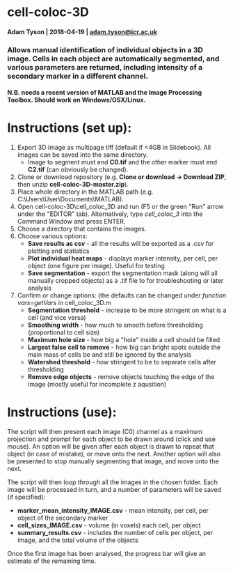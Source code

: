 # cell-coloc-3D
#### Adam Tyson | 2018-04-19 | adam.tyson@icr.ac.uk

### Allows manual identification of individual objects in a 3D image. Cells in each object are automatically segmented, and various parameters are returned, including intensity of a secondary marker in a different channel.

#### N.B. needs a recent version of MATLAB and the Image Processing Toolbox. Should work on Windows/OSX/Linux.

# Instructions (set up):

1. Export 3D image as multipage tiff (default if <4GB in Slidebook). All images can be saved into the same directory.
    * Image to segment must end **C0.tif** and the other marker must end **C2.tif** (can obviously be changed).
2. Clone or download repository (e.g. **Clone or download -> Download ZIP**, then unzip **cell-coloc-3D-master.zip**).
3. Place whole directory in the MATLAB path (e.g. C:\\Users\\User\\Documents\\MATLAB).
4. Open cell-coloc-3D\\cell_coloc_3D and run (F5 or the green "Run" arrow under the "EDITOR" tab). Alternatively, type *cell_coloc_3* into the Command Window and press ENTER.
5. Choose a directory that contains the images.
6. Choose various options:
    * **Save results as csv** - all the results will be exported as a .csv for plotting and statistics
    * **Plot individual heat maps** - displays marker intensity, per cell, per object (one figure per image). Useful for testing
    * **Save segmentation** - export the segmentation mask (along will all manually cropped objects) as a .tif file to for troubleshooting or later analysis
7. Confirm or change options: (the defaults can be changed under *function vars=getVars* in cell_coloc_3D.m
    * **Segmentation threshold** -  increase to be more stringent on what is a cell (and vice versa)
    * **Smoothing width** - how much to smooth before thresholding (proportional to cell size)
    * **Maximum hole size** - how big a "hole" inside a cell should be filled
    * **Largest false cell to remove** - how big can bright spots outside the main mass of cells be and still be ignored by the analysis
    * **Watershed threshold** - how stringent to be to separate cells after thresholding
    * **Remove edge objects** - remove objects touching the edge of the image (mostly useful for incomplete z aqusition)

# Instructions (use):

The script will then present each image (C0) channel as a maximum projection and prompt for each object to be drawn around (click and use mouse). An option will be given after each object is drawn to repeat that object (in case of mistake), or move onto the next. Another option will also be presented to stop manually segmenting that image, and move onto the next.   

The script will then loop through all the images in the chosen folder. Each image will be processed in turn, and a number of parameters will be saved (if specified):

  * **marker_mean_intensity_IMAGE.csv** - mean intensity, per cell, per object of the secondary marker
  * **cell_sizes_IMAGE.csv** - volume (in voxels) each cell, per object
  * **summary_results.csv** - includes the number of cells per object, per image, and the total volume of the objects

Once the first image has been analysed, the progress bar will give an estimate of the remaining time.
